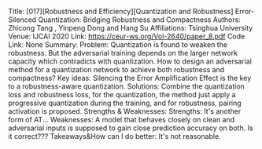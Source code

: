 Title: [017][Robustness and Efficiency][Quantization and Robustness] Error-Silenced Quantization: Bridging Robustness and Compactness
Authors: Zhicong Tang , Yinpeng Dong and Hang Su
Affiliations: Tsinghua University
Venue: IJCAI 2020
Link: https://ceur-ws.org/Vol-2640/paper_8.pdf
Code Link: None
Summary:
Problem:
Quantization is found to weaken the robustness. But the adversarial training depends on the larger network capacity which contradicts with quantization. How to design an adversarial method for a quantization network to achieve both robustness and compactness?
Key ideas:
Silencing the Error Amplification Effect is the key to a robustness-aware quantization.
Solutions:
Combine the quantization loss and robustness loss, for the quantization, the method just apply a progressive quantization during the training, and for robustness, pairing activation is proposed.
Strengths & Weaknesses:
Strengths: It's another form of AT...
Weaknesses: A model that behaves closely on clean and adversarial inputs is supposed to gain close prediction accuracy on both. Is it correct???
Takeaways&How can I do better:
It's not reasonable.
